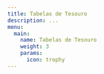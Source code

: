 ```yaml
---
title: Tabelas de Tesouro
description: ...
menu:
  main:
    name: Tabelas de Tesouro
    weight: 3
    params:
      icon: trophy
---
```

